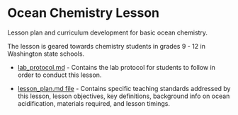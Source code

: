 # Ocean Chemistry Lesson
Lesson plan and curriculum development for basic ocean chemistry.

The lesson is geared towards chemistry students in grades 9 - 12 in Washington state schools.

- [lab_protocol.md](https://github.com/kubu4/ocean_chem_lesson/blob/master/lab_protocol.md) - Contains the lab protocol for students to follow in order to conduct this lesson.

- [lesson_plan.md file](https://github.com/kubu4/ocean_chem_lesson/blob/master/lesson_plan.md) - Contains specific teaching standards addressed by this lesson, lesson objectives, key definitions, background info on ocean acidification, materials required, and lesson timings.
